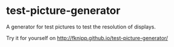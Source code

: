 # test-picture-generator
A generator for test pictures to test the resolution of displays.

Try it for yourself on http://fknipp.github.io/test-picture-generator/
